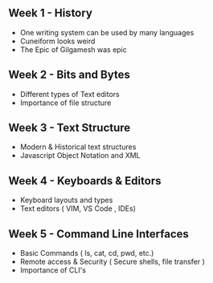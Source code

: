 ## Week 1 - History
- One writing system can be used by many languages
- Cuneiform looks weird
- The Epic of Gilgamesh was epic
## Week 2 - Bits and Bytes
- Different types of Text editors
- Importance of file structure
## Week 3 - Text Structure 
- Modern & Historical text structures
- Javascript Object Notation and XML
## Week 4 - Keyboards & Editors 
- Keyboard layouts and types
- Text editors ( VIM, VS Code , IDEs)
## Week 5 - Command Line Interfaces 
- Basic Commands ( ls, cat, cd, pwd, etc.)
- Remote access & Security ( Secure shells, file transfer )
- Importance of CLI's 

